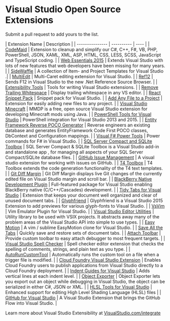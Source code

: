 # Visual Studio Open Source Extensions
Submit a pull request to add yours to the list.

| Extension Name | Description |
| --------------- | ---------- | ---- |
| [CodeMaid](https://github.com/codecadwallader/codemaid) | Extension to cleanup and simplify our C#, C++, F#, VB, PHP, PowerShell, JSON, XAML, XML, ASP, HTML, CSS, LESS, SCSS, JavaScript and TypeScript coding. |
| [Web Essentials 2015](https://github.com/madskristensen/WebEssentials2015) | Extends Visual Studio with lots of new features that web developers have been missing for many years. |
| [SideWaffle](https://github.com/ligershark/side-waffle) | A collection of Item- and Project Templates for Visual Studio .|
| [MultiEdit](https://github.com/AlaShiban/MultiEdit) | Multi-Caret editing extension for Visual Studio. |
| [Ref12](https://github.com/SLaks/Ref12) | Sends F12 in Visual Studio to the new .Net Reference Source Browser. |
| [Extensibility Tools](https://github.com/madskristensen/ExtensibilityTools) | Tools for writing Visual Studio extensions. |
| [Remove Trailing Whitespace](https://github.com/madskristensen/TrailingWhitespace) | Display trailing whitespace in any VS editor. |
| [React Snippet Pack](https://github.com/madskristensen/ReactSnippetPack) | Snippet pack for Visual Studio. |
| [Add Any File to a Project](https://github.com/madskristensen/AddAnyFile) | Extension for easily adding new files to any project. |
| [Visual Studio Minecraft](https://github.com/microsoft/vsminecraft) | MMDP is a free, open source Visual Studio extension for developing Minecraft mods using Java. |
| [PowerShell Tools for Visual Studio](https://github.com/adamdriscoll/poshtools) | PowerShell integration for Visual Studio 2013 and 2015. |
| [Entity Framework Reverse POCO Generator](https://efreversepoco.codeplex.com/) | Reverse engineers an existing database and generates EntityFramework Code First POCO classes, DbContext and Configuration mappings. |
| [Visual F# Power Tools](https://github.com/fsprojects/VisualFSharpPowerTools) | Power commands for F# in Visual Studio. |
| [SQL Server Compact and SQLite Toolbox](https://sqlcetoolbox.codeplex.com/) | SQL Server Compact & SQLite Toolbox is a Visual Studio add-in and standalone app , for managing all aspects of your SQL Server Compact/SQLite database files. |
| [GitHub Issue Management](https://github.com/rprouse/GitHubExtension) | A visual studio extension for working with issues on GitHub. |
| [T4 Toolbox](https://github.com/olegsych/t4toolbox) | T4 Toolbox extends the code generation functionality of the T4 text templates. |
| [Git Diff Margin](https://github.com/laurentkempe/GitDiffMargin) | Git Diff Margin displays live Git changes of the currently edited file on Visual Studio margin and scroll bar. |
| [BlackBerry Native Development Plugin](https://github.com/phofman/vs-plugin) | Full-featured package for Visual Studio enabling BlackBerry native (C/C++/Cascades) development. |
| [Tidy Tabs for Visual Studio](https://github.com/davemckeown/tidytabs-visualstudio) | Extension that keeps your document well organized and clear of unused document tabs. |
| [Glyphfriend](https://github.com/Rionmonster/Glyphfriend) | Glyphfriend is a Visual Studio 2015 Extension to add previews for various glyph-fonts to Visual Studio. |
| [VsVim](https://github.com/jaredpar/VsVim) | Vim Emulator Plugin for Visual Studio. |
| [Visual Studio Editor Utilities](https://github.com/jaredpar/EditorUtils) | Utility library to be used with VSIX projects. It abstracts away many of the problem areas of the Visual Studio API into simple to use types. |
| [Easy Motion](https://github.com/jaredpar/EasyMotion) | A vim / sublime EasyMotion clone for Visual Studio. |
| [Save All the Tabs](https://github.com/eamodio/SaveAllTheTabs) | Quickly save and restore sets of document tabs. |
| [Attach Toolbar](https://github.com/fareloz/AttachToolbar) | Provide custom toolbar to easy attach debugger to most frequent targets. |
| [Visual Studio Spell Checker](https://github.com/ewsoftware/vsspellchecker) | Spell checker editor extension that checks the spelling of comments, strings, and plain text as you type. |
| [AutoRunCustomTool](https://github.com/thomaslevesque/AutoRunCustomTool) | Automatically runs the custom tool on a file when a trigger file is modified. |
| [Cloud Foundry Visual Studio Extension](https://github.com/cloudfoundry-incubator/cf-vs-extension) | Enables Cloud Foundry users to publish applications from Visual Studio directly to a Cloud Foundry deployment. |
| [Indent Guides for Visual Studio](http://indentguide.codeplex.com/) | Adds vertical lines at each indent level. |
| [Object Exporter](https://github.com/OmarElabd/ObjectExporter) | Object Exporter lets you export out an object while debugging in Visual Studio, the object can be serialized in either C#, JSON or XML. |
| [HLSL Tools for Visual Studio](https://github.com/tgjones/hlsltools) | Enhanced support for editing High Level Shading Language (HLSL) files |
| [GitHub for Visual Studio](https://github.com/github/VisualStudio) | A Visual Studio Extension that brings the GitHub Flow into Visual Studio. |

Learn more about Visual Studio Extensibility at [VisualStudio.com/integrate](http://aka.ms/eq1egu)

